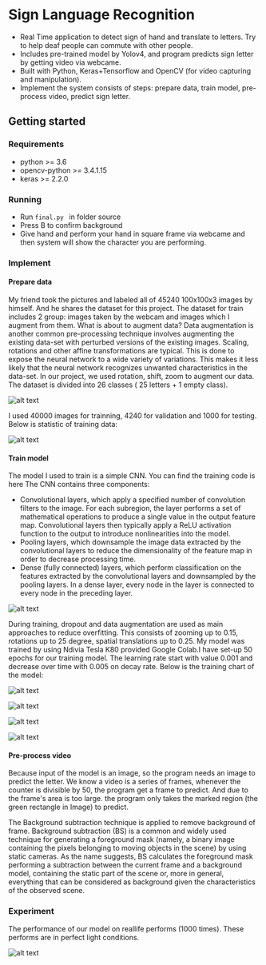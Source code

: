 ﻿# Sign Language Recognition

* Real Time application to detect sign of hand and translate to letters. Try to help deaf people can commute with other people.
* Includes pre-trained model by Yolov4, and program predicts sign letter by getting video via webcame.
* Built with Python, Keras+Tensorflow and OpenCV (for video capturing and manipulation).
* Implement the system consists of steps: prepare data, train model, pre-process video, predict sign letter.

## Getting started
### Requirements
* python  >= 3.6
* opencv-python >= 3.4.1.15
* keras >= 2.2.0
### Running 
* Run ```final.py ``` in folder source
* Press B to confirm background
* Give hand and perform your hand in square frame via webcame and then system will show the character you are performing. 
### Implement
#### Prepare data
My friend took the pictures and labeled all of 45240 100x100x3 images by himself. And he shares the dataset for this project. The dataset for train includes 2 group: images taken by the webcam and images which I augment from them. What is about to augment data? Data augmentation is another common pre-processing technique involves augmenting the existing data-set with perturbed versions of the existing images. Scaling, rotations and other affine transformations are typical. This is done to expose the neural network to a wide variety of variations. This makes it less likely that the neural network recognizes unwanted characteristics in the data-set. In our project, we used rotation, shift, zoom to augment our data. The dataset is divided into 26 classes ( 25 letters + 1 empty class). 

![alt text](https://github.com/naot97/sign_language_recognition/blob/master/characters.jpg?raw=true "Sign Language")

I used 40000 images for  trainning, 4240 for validation and 1000 for testing. Below is statistic of training data:

![alt text](https://github.com/naot97/sign_language_recognition/blob/master/staticstic.png?raw=true "Staticstic quantity of training dataset")

#### Train model

The model I used to train is a simple CNN. You can find the training code is here The CNN contains three components:
* Convolutional layers, which apply a specified number of convolution filters to the image. For each subregion, the layer performs a set of mathematical operations to produce a single value in the output feature map. Convolutional layers then typically apply a ReLU activation function to the output to introduce nonlinearities into the model.
* Pooling layers, which downsample the image data extracted by the convolutional layers to reduce the dimensionality of the feature map in order to decrease processing time.
* Dense (fully connected) layers, which perform classification on the features extracted by the convolutional layers and downsampled by the pooling layers. In a dense layer, every node in the layer is connected to every node in the preceding layer.

![alt text](https://github.com/naot97/sign_language_recognition/blob/master/train_model.PNG?raw=true "Model CNN for training")

During training, dropout and data augmentation are used as main approaches to reduce overfitting. This consists of zooming up to 0.15, rotations up to 25 degree, spatial translations up to 0.25. My model was trained by using Ndivia Tesla K80 provided Google Colab.I have set-up 50 epochs for our training model. The learning rate start with value 0.001 and decrease over time with 0.005 on decay rate. Below is the training chart of the model:

![alt text](https://github.com/naot97/sign_language_recognition/blob/master/trainning%20accuracy%20over%20epochs.png?raw=true "Training accuracy over epochs")

![alt text](https://github.com/naot97/sign_language_recognition/blob/master/trainning%20loss%20over%20epochs.png?raw=true "Training loss over epochs")

![alt text](https://github.com/naot97/sign_language_recognition/blob/master/validation%20accuracy%20over%20epochs.png?raw=true "Validation accuracy over epochs")

![alt text](https://github.com/naot97/sign_language_recognition/blob/master/validation%20loss%20over%20epochs.png?raw=true "Validation loss over epochs")


#### Pre-process video
Because input of the model is an image, so the program needs an image to predict the letter. We know a video is a series of frames, whenever the counter is divisible by 50, the program get a frame to predict. And due to the frame's area is too large. the program only takes the marked region (the green rectangle in Image) to predict.

The Background subtraction technique is applied to remove background of frame. Background subtraction (BS) is a common and widely used technique for generating a foreground mask (namely, a binary image containing the pixels belonging to moving objects in the scene) by using static cameras. As the name suggests, BS calculates the foreground mask performing a subtraction between the current frame and a background model, containing the static part of the scene or, more in general, everything that can be considered as background given the characteristics of the observed scene.

### Experiment

The performance of our model on reallife performs (1000 times). These performs are in perfect light conditions.

![alt text](https://github.com/naot97/sign_language_recognition/blob/master/performance.PNG?raw=true "Experiment")





